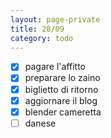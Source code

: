 ```yaml
--- 
layout: page-private
title: 28/09
category: todo
---
```


- [x] pagare l'affitto
- [x] preparare lo zaino
- [x] biglietto di ritorno
- [x] aggiornare il blog
- [x] blender cameretta
- [ ] danese

